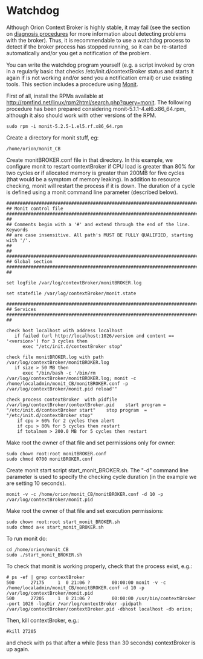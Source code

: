 # Watchdog

Although Orion Context Broker is highly stable, it may fail (see the
section on [diagnosis procedures](diagnosis.md) for
more information about detecting problems with the broker). Thus, it is
recommendable to use a watchdog process to detect if the broker process
has stopped running, so it can be re-started automatically and/or you
get a notification of the problem.

You can write the watchdog program yourself (e.g. a script invoked by
cron in a regularly basic that checks /etc/init.d/contextBroker status
and starts it again if is not working and/or send you a notification
email) or use existing tools. This section includes a procedure using
[Monit](http://mmonit.com/monit/).

First of all, install the RPMs available at
<http://rpmfind.net/linux/rpm2html/search.php?query=monit>. The
following procedure has been prepared considering
monit-5.1.1-4.el6.x86\_64.rpm, although it also should work with other
versions of the RPM.

    sudo rpm -i monit-5.2.5-1.el5.rf.x86_64.rpm

Create a directory for monit stuff, eg:

    /home/orion/monit_CB

Create monitBROKER.conf file in that directory. In this example, we
configure monit to restart contextBroker if CPU load is greater than 80%
for two cycles or if allocated memory is greater than 200MB for five
cycles (that would be a symptom of memory leaking). In addition to
resource checking, monit will restart the process if it is down. The
duration of a cycle is defined using a monit command line parameter
(described below).

    ###############################################################################
    ## Monit control file
    ###############################################################################
    ##
    ## Comments begin with a '#' and extend through the end of the line. Keywords
    ## are case insensitive. All path's MUST BE FULLY QUALIFIED, starting with '/'.
    ##
    ##
    ###############################################################################
    ## Global section
    ###############################################################################
    ##

    set logfile /var/log/contextBroker/monitBROKER.log

    set statefile /var/log/contextBroker/monit.state

    ###############################################################################
    ## Services
    ###############################################################################
    ##

    check host localhost with address localhost
       if failed (url http://localhost:1026/version and content == '<version>') for 3 cycles then
          exec "/etc/init.d/contextBroker stop"

    check file monitBROKER.log with path /var/log/contextBroker/monitBROKER.log
       if size > 50 MB then
          exec "/bin/bash -c '/bin/rm /var/log/contextBroker/monitBROKER.log; monit -c /home/localadmin/monit_CB/monitBROKER.conf -p /var/log/contextBroker/monit.pid reload'"

    check process contextBroker  with pidfile /var/log/contextBroker/contextBroker.pid    start program = "/etc/init.d/contextBroker start"    stop program  = "/etc/init.d/contextBroker stop"
        if cpu > 60% for 2 cycles then alert
        if cpu > 80% for 5 cycles then restart
        if totalmem > 200.0 MB for 5 cycles then restart

Make root the owner of that file and set permissions only for owner:

    sudo chown root:root monitBROKER.conf
    sudo chmod 0700 monitBROKER.conf

Create monit start script start\_monit\_BROKER.sh. The "-d" command line
parameter is used to specify the checking cycle duration (in the example
we are setting 10 seconds).

    monit -v -c /home/orion/monit_CB/monitBROKER.conf -d 10 -p /var/log/contextBroker/monit.pid

Make root the owner of that file and set execution permissions:

    sudo chown root:root start_monit_BROKER.sh
    sudo chmod a+x start_monit_BROKER.sh  

To run monit do:

    cd /home/orion/monit_CB
    sudo ./start_monit_BROKER.sh

To check that monit is working properly, check that the process exist,
e.g.:

    # ps -ef | grep contextBroker
    500      27175     1  0 21:06 ?        00:00:00 monit -v -c /home/localadmin/monit_CB/monitBROKER.conf -d 10 -p /var/log/contextBroker/monit.pid
    500      27205     1  0 21:06 ?        00:00:00 /usr/bin/contextBroker -port 1026 -logDir /var/log/contextBroker -pidpath /var/log/contextBroker/contextBroker.pid -dbhost localhost -db orion;

Then, kill contextBroker, e.g.:

    #kill 27205

and check with ps that after a while (less than 30 seconds)
contextBroker is up again.